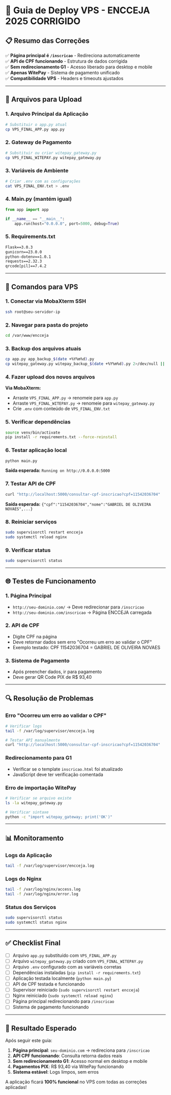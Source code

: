 # 🚀 Guia de Deploy VPS - ENCCEJA 2025 CORRIGIDO

## 📋 Resumo das Correções

✅ **Página principal é `/inscricao`** - Redireciona automaticamente  
✅ **API de CPF funcionando** - Estrutura de dados corrigida  
✅ **Sem redirecionamento G1** - Acesso liberado para desktop e mobile  
✅ **Apenas WitePay** - Sistema de pagamento unificado  
✅ **Compatibilidade VPS** - Headers e timeouts ajustados  

---

## 📁 Arquivos para Upload

### 1. Arquivo Principal da Aplicação
```bash
# Substituir o app.py atual
cp VPS_FINAL_APP.py app.py
```

### 2. Gateway de Pagamento
```bash  
# Substituir ou criar witepay_gateway.py
cp VPS_FINAL_WITEPAY.py witepay_gateway.py
```

### 3. Variáveis de Ambiente
```bash
# Criar .env com as configurações
cat VPS_FINAL_ENV.txt > .env
```

### 4. Main.py (mantém igual)
```python
from app import app

if __name__ == "__main__":
    app.run(host="0.0.0.0", port=5000, debug=True)
```

### 5. Requirements.txt
```txt
Flask==3.0.3
gunicorn==23.0.0
python-dotenv==1.0.1
requests==2.32.3
qrcode[pil]==7.4.2
```

---

## 🔧 Comandos para VPS

### 1. Conectar via MobaXterm SSH
```bash
ssh root@seu-servidor-ip
```

### 2. Navegar para pasta do projeto
```bash
cd /var/www/encceja
```

### 3. Backup dos arquivos atuais
```bash
cp app.py app_backup_$(date +%Y%m%d).py
cp witepay_gateway.py witepay_backup_$(date +%Y%m%d).py 2>/dev/null || true
```

### 4. Fazer upload dos novos arquivos
**Via MobaXterm:**
- Arraste `VPS_FINAL_APP.py` → renomeie para `app.py`
- Arraste `VPS_FINAL_WITEPAY.py` → renomeie para `witepay_gateway.py`  
- Crie `.env` com conteúdo de `VPS_FINAL_ENV.txt`

### 5. Verificar dependências
```bash
source venv/bin/activate
pip install -r requirements.txt --force-reinstall
```

### 6. Testar aplicação local
```bash
python main.py
```
**Saída esperada:** `Running on http://0.0.0.0:5000`

### 7. Testar API de CPF
```bash
curl "http://localhost:5000/consultar-cpf-inscricao?cpf=11542036704"
```
**Saída esperada:** `{"cpf":"11542036704","nome":"GABRIEL DE OLIVEIRA NOVAES",...}`

### 8. Reiniciar serviços
```bash
sudo supervisorctl restart encceja
sudo systemctl reload nginx
```

### 9. Verificar status
```bash
sudo supervisorctl status
```

---

## 🌐 Testes de Funcionamento

### 1. Página Principal
- `http://seu-dominio.com/` → Deve redirecionar para `/inscricao`
- `http://seu-dominio.com/inscricao` → Página ENCCEJA carregada

### 2. API de CPF
- Digite CPF na página
- Deve retornar dados sem erro "Ocorreu um erro ao validar o CPF"
- Exemplo testado: CPF 11542036704 = GABRIEL DE OLIVEIRA NOVAES

### 3. Sistema de Pagamento
- Após preencher dados, ir para pagamento
- Deve gerar QR Code PIX de R$ 93,40

---

## 🔍 Resolução de Problemas

### Erro "Ocorreu um erro ao validar o CPF"
```bash
# Verificar logs
tail -f /var/log/supervisor/encceja.log

# Testar API manualmente
curl "http://localhost:5000/consultar-cpf-inscricao?cpf=11542036704"
```

### Redirecionamento para G1
- Verificar se o template `inscricao.html` foi atualizado
- JavaScript deve ter verificação comentada

### Erro de importação WitePay
```bash
# Verificar se arquivo existe
ls -la witepay_gateway.py

# Verificar sintaxe
python -c "import witepay_gateway; print('OK')"
```

---

## 📊 Monitoramento

### Logs da Aplicação
```bash
tail -f /var/log/supervisor/encceja.log
```

### Logs do Nginx
```bash
tail -f /var/log/nginx/access.log
tail -f /var/log/nginx/error.log
```

### Status dos Serviços
```bash
sudo supervisorctl status
sudo systemctl status nginx
```

---

## ✅ Checklist Final

- [ ] Arquivo `app.py` substituído com `VPS_FINAL_APP.py`
- [ ] Arquivo `witepay_gateway.py` criado com `VPS_FINAL_WITEPAY.py`  
- [ ] Arquivo `.env` configurado com as variáveis corretas
- [ ] Dependências instaladas (`pip install -r requirements.txt`)
- [ ] Aplicação testada localmente (`python main.py`)
- [ ] API de CPF testada e funcionando
- [ ] Supervisor reiniciado (`sudo supervisorctl restart encceja`)
- [ ] Nginx reiniciado (`sudo systemctl reload nginx`)
- [ ] Página principal redirecionando para `/inscricao`
- [ ] Sistema de pagamento funcionando

---

## 🎯 Resultado Esperado

Após seguir este guia:
1. **Página principal**: `seu-dominio.com` → redireciona para `/inscricao`
2. **API CPF funcionando**: Consulta retorna dados reais
3. **Sem redirecionamento G1**: Acesso normal em desktop e mobile  
4. **Pagamentos PIX**: R$ 93,40 via WitePay funcionando
5. **Sistema estável**: Logs limpos, sem erros

A aplicação ficará **100% funcional** no VPS com todas as correções aplicadas!